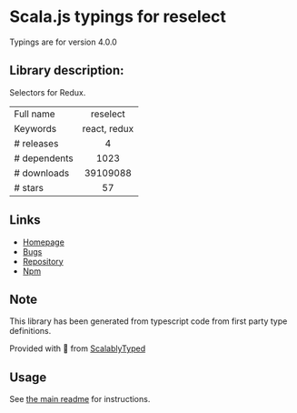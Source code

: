 
# Scala.js typings for reselect

Typings are for version 4.0.0

## Library description:
Selectors for Redux.

|                    |                 |
| ------------------ | :-------------: |
| Full name          | reselect |
| Keywords           | react, redux |
| # releases         | 4 |
| # dependents       | 1023 |
| # downloads        | 39109088 |
| # stars            | 57 |

## Links
- [Homepage](https://github.com/reduxjs/reselect#readme)
- [Bugs](https://github.com/reduxjs/reselect/issues)
- [Repository](https://github.com/reduxjs/reselect)
- [Npm](https://www.npmjs.com/package/reselect)
    


## Note
This library has been generated from typescript code from first party type definitions.

Provided with :purple_heart: from [ScalablyTyped](https://github.com/oyvindberg/ScalablyTyped)

## Usage
See [the main readme](../../readme.md) for instructions.


